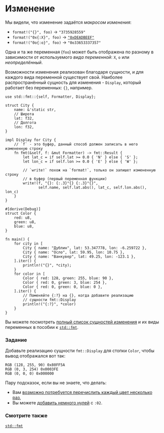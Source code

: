 # Изменение

Мы видели, что изменение задаётся *макросом изменения*:

* `format!("{}", foo)` -> `"3735928559"`
* `format!("0x{:X}", foo)` ->
  [`"0xDEADBEEF"`][deadbeef]
* `format!("0o{:o}", foo)` -> `"0o33653337357"`

Одна и та же переменная (`foo`) может быть отображена по разному в зависимости от
используемого *вида переменной*: `X`, `o` или *неопределённый*.

Возможности изменения реализован благодаря сущности,
и для каждого вида переменной существует свой.
Наиболее распространённый сущность для изменения - `Display`,
который работает без переменных: `{}`, например.

```rust,editable
use std::fmt::{self, Formatter, Display};

struct City {
    name: &'static str,
    // Широта
    lat: f32,
    // Долгота
    lon: f32,
}

impl Display for City {
    // `f` - это буфер, данный способ должен записать в него измененную строку
    fn fmt(&self, f: &mut Formatter) -> fmt::Result {
        let lat_c = if self.lat >= 0.0 { 'N' } else { 'S' };
        let lon_c = if self.lon >= 0.0 { 'E' } else { 'W' };

        // `write!` похож на `format!`, только он запишет измененную строку
        // в буфер (первый переменная функции)
        write!(f, "{}: {:.3}°{} {:.3}°{}",
               self.name, self.lat.abs(), lat_c, self.lon.abs(), lon_c)
    }
}

#[derive(Debug)]
struct Color {
    red: u8,
    green: u8,
    blue: u8,
}

fn main() {
    for city in [
        City { name: "Дублин", lat: 53.347778, lon: -6.259722 },
        City { name: "Осло", lat: 59.95, lon: 10.75 },
        City { name: "Ванкувер", lat: 49.25, lon: -123.1 },
    ].iter() {
        println!("{}", *city);
    }
    for color in [
        Color { red: 128, green: 255, blue: 90 },
        Color { red: 0, green: 3, blue: 254 },
        Color { red: 0, green: 0, blue: 0 },
    ].iter() {
        // Поменяйте {:?} на {}, когда добавите реализацию
        // сущности fmt::Display
        println!("{:?}", *color)
    }
}
```

Вы можете посмотреть [полный список сущностей изменения][fmt_traits] и их виды переменных в пособии к [`std::fmt`][fmt].

### Задание

Добавьте реализацию сущности `fmt::Display` для стопки `Color`,
чтобы вывод отображался вот так:

```text
RGB (128, 255, 90) 0x80FF5A
RGB (0, 3, 254) 0x0003FE
RGB (0, 0, 0) 0x000000
```

Пару подсказок, если вы не знаете, что делать:
 * Вам [возможно потребуется перечислить каждый цвет несколько раз][argument_types],
 * Вы можете [добавить немного нулей][fmt_width] с `:02`.

### Смотрите также

[`std::fmt`][fmt]

[argument_types]: https://doc.rust-lang.org/std/fmt/#argument-types
[deadbeef]: https://en.wikipedia.org/wiki/Deadbeef#Magic_debug_values
[fmt]: https://doc.rust-lang.org/std/fmt/
[fmt_traits]: https://doc.rust-lang.org/std/fmt/#formatting-traits
[fmt_width]: https://doc.rust-lang.org/std/fmt/#width
